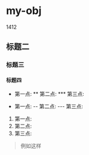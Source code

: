 # my-obj
1412
## 标题二
###  标题三
#### 标题四
* 第一点:
** 第二点:
*** 第三点:
- 第一点:
-- 第二点:
--- 第三点:
1. 第一点:
2. 第二点:
3. 第三点:
> 例如这样